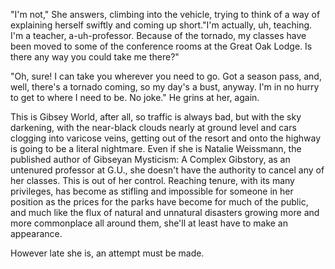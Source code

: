 "I'm not," She answers, climbing into the vehicle, trying to think of a way of explaining herself swiftly and coming up short."I'm actually, uh, teaching. I'm a teacher, a-uh-professor. Because of the tornado, my classes have been moved to some of the conference rooms at the Great Oak Lodge. Is there any way you could take me there?"

"Oh, sure! I can take you wherever you need to go. Got a season pass, and, well, there's a tornado coming, so my day's a bust, anyway. I'm in no hurry to get to where I need to be. No joke." He grins at her, again.

This is Gibsey World, after all, so traffic is always bad, but with the sky darkening, with the near-black clouds nearly at ground level and cars clogging into varicose veins, getting out of the resort and onto the highway is going to be a literal nightmare. Even if she is Natalie Weissmann, the published author of Gibseyan Mysticism: A Complex Gibstory, as an untenured professor at G.U., she doesn't have the authority to cancel any of her classes. This is out of her control. Reaching tenure, with its many privileges, has become as stifling and impossible for someone in her position as the prices for the parks have become for much of the public, and much like the flux of natural and unnatural disasters growing more and more commonplace all around them, she'll at least have to make an appearance.

However late she is, an attempt must be made.